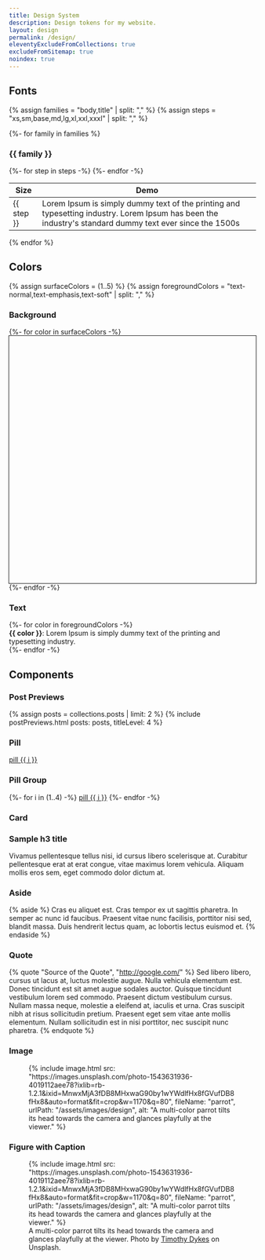 ```yaml
---
title: Design System
description: Design tokens for my website.
layout: design
permalink: /design/
eleventyExcludeFromCollections: true
excludeFromSitemap: true
noindex: true
---
```


## Fonts

{% assign families = "body,title" | split: "," %}
{% assign steps = "xs,sm,base,md,lg,xl,xxl,xxxl" | split: "," %}

{%- for family in families %}
### {{ family }}
  <table>
    <thead>
      <tr>
        <th scope="col">Size</th>
        <th scope="col">Demo</th>
      </tr>
    </thead>
    <tbody>
      {%- for step in steps -%}
        <tr>
          <td>{{ step }}</td>
          <td class="fs-{{ step }}" style="font-family: var(--ff-{{ family }});">Lorem Ipsum is simply dummy text of the printing and typesetting industry. Lorem Ipsum has been the industry's standard dummy text ever since the 1500s</td>
        </tr>
      {%- endfor -%}
    </tbody>
  </table>
{% endfor %}

## Colors

{% assign surfaceColors = (1..5) %}
{% assign foregroundColors = "text-normal,text-emphasis,text-soft" | split: "," %}

### Background

<div class="col-wrap" style="--columns: {{ surfaceColors | size }}; --container-width: 10rem;">
{%- for color in surfaceColors -%}
  <div style="background-color: var(--color-surface-{{ color }}); aspect-ratio: 1; outline: solid 1px;"></div>
{%- endfor -%}
</div>

### Text

<div  class="col-wrap" style="--columns: 3;">
{%- for color in foregroundColors -%}
  <div style="color: var(--color-{{ color }})"><strong>{{ color }}</strong>: Lorem Ipsum is simply dummy text of the printing and typesetting industry.</div>
{%- endfor -%}
</div>

## Components

### Post Previews

{% assign posts = collections.posts | limit: 2 %}
{% include postPreviews.html posts: posts, titleLevel: 4 %}

### Pill

<a href="#pill" class="pill" data-shape="round" data-size="sm">pill {{ i }}</a>

### Pill Group

<div class="pill-group">
  {%- for i in (1..4) -%}
    <a href="#pill" class="pill" data-shape="round" data-size="sm">pill {{ i }}</a>
  {%- endfor -%}
</div>

### Card

<div class="card">
  <h3>Sample h3 title</h3>
  Vivamus pellentesque tellus nisi, id cursus libero scelerisque at. Curabitur pellentesque erat at erat congue, vitae maximus lorem vehicula. Aliquam mollis eros sem, eget commodo dolor dictum at.
</div>

### Aside

{% aside %}
  Cras eu aliquet est. Cras tempor ex ut sagittis pharetra. In semper ac nunc id faucibus. Praesent vitae nunc facilisis, porttitor nisi sed, blandit massa. Duis hendrerit lectus quam, ac lobortis lectus euismod et.
{% endaside %}

### Quote

{% quote "Source of the Quote", "http://google.com/" %}
  Sed libero libero, cursus ut lacus at, luctus molestie augue. Nulla vehicula elementum est. Donec tincidunt est sit amet augue sodales auctor. Quisque tincidunt vestibulum lorem sed commodo. Praesent dictum vestibulum cursus. Nullam massa neque, molestie a eleifend at, iaculis et urna. Cras suscipit nibh at risus sollicitudin pretium. Praesent eget sem vitae ante mollis elementum. Nullam sollicitudin est in nisi porttitor, nec suscipit nunc pharetra.
{% endquote %}

### Image

<figure class="full-bleed">
  {% include image.html src: "https://images.unsplash.com/photo-1543631936-4019112aee78?ixlib=rb-1.2.1&ixid=MnwxMjA3fDB8MHxwaG90by1wYWdlfHx8fGVufDB8fHx8&auto=format&fit=crop&w=1170&q=80", fileName: "parrot", urlPath: "/assets/images/design", alt: "A multi-color parrot tilts its head towards the camera and glances playfully at the viewer." %}
</figure>

### Figure with Caption

<figure class="full-bleed prose stack gap--2">
  {% include image.html src: "https://images.unsplash.com/photo-1543631936-4019112aee78?ixlib=rb-1.2.1&ixid=MnwxMjA3fDB8MHxwaG90by1wYWdlfHx8fGVufDB8fHx8&auto=format&fit=crop&w=1170&q=80", fileName: "parrot", urlPath: "/assets/images/design", alt: "A multi-color parrot tilts its head towards the camera and glances playfully at the viewer." %}
  <figcaption class="fs-sm container">A multi-color parrot tilts its head towards the camera and glances playfully at the viewer. Photo by <a href="https://unsplash.com/photos/Xxo3-8bqGro">Timothy Dykes</a> on Unsplash.</figcaption>
</figure>

